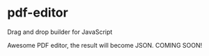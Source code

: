 # pdf-editor
Drag and drop builder for JavaScript

Awesome PDF editor, the result will become JSON.
COMING SOON!
